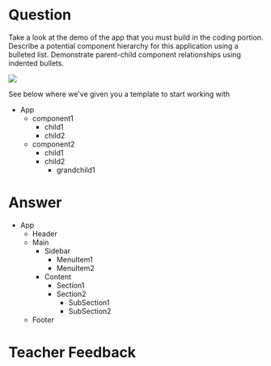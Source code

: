 # Question

Take a look at the demo of the app that you must build in the coding portion. Describe a potential component hierarchy for this application using a bulleted list. Demonstrate parent-child component relationships using indented bullets.

![](../demo.gif)

See below where we've given you a template to start working with

- App
  - component1
    - child1
    - child2
  - component2
    - child1
    - child2
      - grandchild1

# Answer
- App
  - Header
  - Main
    - Sidebar
      - MenuItem1
      - MenuItem2
    - Content
      - Section1
      - Section2
        - SubSection1
        - SubSection2
  - Footer


# Teacher Feedback